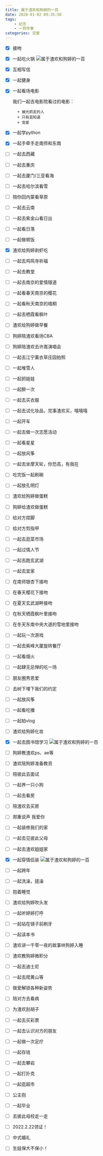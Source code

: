 ```yaml
---
title: 属于渣欢和狗婷的一百
date: 2020-01-02 09:35:50
tags:
    - 纪念
    - 一百件事
categories: 恋爱
---
```

- [X] 接吻
- [X] 一起吃火锅
  ![属于渣欢和狗婷的一百](属于渣欢和狗婷的一百/狗婷吃.jpg)
- [X] 互相写信
- [X] 一起健身
- [X] 一起看场电影
    
    我们一起去电影院看过的电影：

        + 被光抓走的人
        + 只有芸知道
        + 宠爱 

- [X] 一起学python
- [X] 一起手牵手走南师和东南
- [ ] 一起去西藏
- [ ] 一起去重庆
- [ ] 一起去厦门/三亚看海
- [ ] 一起去哈尔滨看雪
- [ ] 陪你回内蒙看草原
- [ ] 一起去云南
- [ ] 一起去紫金山看日出
- [ ] 一起看日落
- [ ] 一起做顿饭
- [X] 渣欢给狗婷剥虾吃
- [ ] 一起去鸡鸣寺祈福
- [ ] 一起去教堂
- [ ] 一起去南京的爱情隧道
- [ ] 一起看春天南京的樱花
- [ ] 一起看秋天南京的梧桐
- [ ] 一起去栖霞看枫叶
- [ ] 渣欢给狗婷做早餐
- [ ] 狗婷陪渣欢看场CBA
- [ ] 狗婷陪渣欢去许嵩演唱会
- [ ] 一起去江宁薰衣草庄园拍照
- [ ] 一起堆雪人
- [ ] 一起抓娃娃
- [ ] 一起醉一次
- [ ] 一起去买衣服
- [ ] 一起去试化妆品，完事渣欢买，嘻嘻嘻
- [ ] 一起开车
- [ ] 一起去做一次志愿活动
- [ ] 一起看星星
- [ ] 一起放风筝
- [ ] 一起去坐摩天轮，你恐高，有我在
- [ ] 吃完饭一起刷碗
- [ ] 一起放孔明灯
- [ ] 渣欢给狗婷做蛋糕
- [ ] 狗婷给渣欢做蛋糕
- [ ] 给对方捏脚
- [ ] 给对方剪指甲
- [ ] 一起去逛菜市场
- [ ] 一起过情人节
- [ ] 一起去跑玄武湖
- [ ] 一起去宜家
- [ ] 在南师银杏下接吻
- [ ] 在春天樱花下接吻
- [ ] 在夏天玄武湖畔接吻
- [ ] 在秋天栖霞枫叶里接吻
- [ ] 在冬天东南中央大道的雪地里接吻
- [ ] 一起玩一次游戏
- [ ] 一起去紫峰大厦旋转餐厅
- [ ] 一起看烟火
- [ ] 一起肆无忌惮的吃一场
- [ ] 朋友圈秀恩爱
- [ ] 去树下埋下我们的约定
- [ ] 一起放风筝
- [ ] 一起看吃播
- [ ] 一起拍vlog
- [ ] 渣欢给狗婷化妆
- [X] 一起去图书馆学习
  ![属于渣欢和狗婷的一百](属于渣欢和狗婷的一百/狗婷睡.jpg)
- [ ] 狗婷教渣欢ps、ae等
- [ ] 渣欢陪狗婷准备教资
- [ ] 陪彼此去面试
- [ ] 一起养一只小狗
- [ ] 一起去看房
- [ ] 陪渣欢去买房
- [ ] 郑重说声 我爱你
- [ ] 一起装修我们的家
- [ ] 一起去见彼此父母
- [ ] 一起去渣欢姐姐家
- [X] 一起穿情侣装
    ![属于渣欢和狗婷的一百](属于渣欢和狗婷的一百/开始.jpg)

- [ ] 一起跨年
- [ ] 一起洗澡，搓澡
- [ ] 抱着睡觉
- [ ] 渣欢给狗婷吹头发
- [ ] 一起听婷婷打呼
- [ ] 一起站在镜子前刷牙
- [ ] 一起读本书
- [ ] 渣欢讲一千零一夜的故事哄狗婷入睡
- [ ] 渣欢教狗婷微积分
- [ ] 一起去迪士尼
- [ ] 一起去爬黄山等
- [ ] 做爱解锁各种新姿势
- [ ] 陪对方去看病
- [ ] 为渣欢刮胡子
- [ ] 一起去买彩票
- [ ] 一起去认识对方的朋友
- [ ] 一起做一次足疗
- [ ] 一起存钱
- [ ] 一起去攀岩
- [ ] 一起打扑克
- [ ] 一起逛超市
- [ ] 公主抱
- [ ] 一起毕业
- [ ] 去彼此母校走一走
- [ ] 2022.2.22领证！
- [ ] 中式婚礼
- [ ] 生娃保大不保小！

